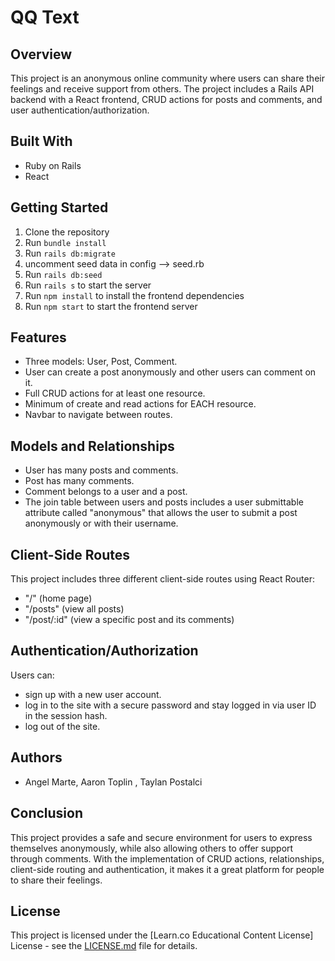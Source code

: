 # QQ Text

## Overview

This project is an anonymous online community where users can share their feelings and receive support from others. The project includes a Rails API backend with a React frontend, CRUD actions for posts and comments, and user authentication/authorization.
## Built With
- Ruby on Rails
- React

## Getting Started

1. Clone the repository
2. Run `bundle install`
3. Run `rails db:migrate`
4. uncomment seed data in config --> seed.rb
5. Run `rails db:seed`
6. Run `rails s` to start the server
7. Run `npm install` to install the frontend dependencies
8. Run `npm start` to start the frontend server


## Features
- Three models: User, Post, Comment.
- User can create a post anonymously and other users can comment on it.
- Full CRUD actions for at least one resource.
- Minimum of create and read actions for EACH resource.
- Navbar to navigate between routes.

## Models and Relationships
- User has many posts and comments.
- Post has many comments.
- Comment belongs to a user and a post.
- The join table between users and posts includes a user submittable attribute called "anonymous" that allows the user to submit a post anonymously or with their username.

## Client-Side Routes
This project includes three different client-side routes using React Router:
- "/" (home page)
- "/posts" (view all posts)
- "/post/:id" (view a specific post and its comments)

## Authentication/Authorization
Users can:
- sign up with a new user account.
- log in to the site with a secure password and stay logged in via user ID in the session hash.
- log out of the site.

## Authors
- Angel Marte, Aaron Toplin , Taylan Postalci
## Conclusion
This project provides a safe and secure environment for users to express themselves anonymously, while also allowing others to offer support through comments. With the implementation of CRUD actions, relationships, client-side routing and authentication, it makes it a great platform for people to share their feelings.

## License
This project is licensed under the [Learn.co Educational Content License] License - see the [LICENSE.md](LICENSE.md) file for details.
